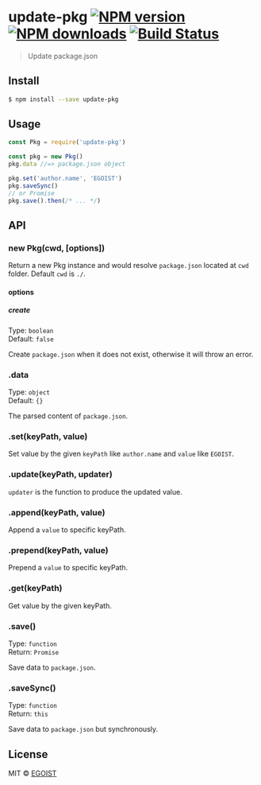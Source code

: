 # update-pkg [![NPM version](https://img.shields.io/npm/v/update-pkg.svg)](https://npmjs.com/package/update-pkg) [![NPM downloads](https://img.shields.io/npm/dm/update-pkg.svg)](https://npmjs.com/package/update-pkg) [![Build Status](https://circleci.com/gh/egoist/update-pkg/tree/master.svg?style=svg)](https://circleci.com/gh/EGOIST/update-pkg)

> Update package.json

## Install

```bash
$ npm install --save update-pkg
```

## Usage

```js
const Pkg = require('update-pkg')

const pkg = new Pkg()
pkg.data //=> package.json object

pkg.set('author.name', 'EGOIST')
pkg.saveSync()
// or Promise
pkg.save().then(/* ... */)
```

## API

### new Pkg(cwd, [options])

Return a new Pkg instance and would resolve `package.json` located at `cwd` folder. Default `cwd` is `./`.

#### options

##### create

Type: `boolean`<br>
Default: `false`

Create `package.json` when it does not exist, otherwise it will throw an error.

### .data

Type: `object`<br>
Default: `{}`

The parsed content of `package.json`.

### .set(keyPath, value)

Set value by the given `keyPath` like `author.name` and `value` like `EGOIST`.

### .update(keyPath, updater)

`updater` is the function to produce the updated value.

### .append(keyPath, value)

Append a `value` to specific keyPath.

### .prepend(keyPath, value)

Prepend a `value` to specific keyPath.

### .get(keyPath)

Get value by the given keyPath.

### .save()

Type: `function`<br>
Return: `Promise`

Save data to `package.json`.

### .saveSync()

Type: `function`<br>
Return: `this`

Save data to `package.json` but synchronously.

## License

MIT © [EGOIST](https://github.com/egoist)
